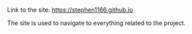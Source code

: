 Link to the site:
https://stephen1166.github.io 

The site is used to navigate to everything related to the project.
